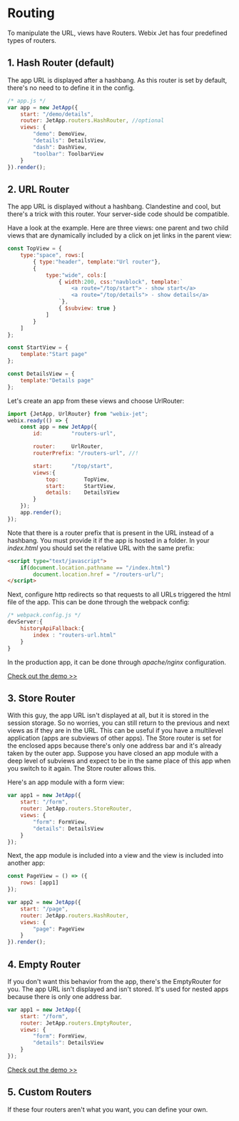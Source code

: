 # Routing

To manipulate the URL, views have Routers. Webix Jet has four predefined types of routers.

## 1. Hash Router \(default\)

The app URL is displayed after a hashbang. As this router is set by default, there's no need to to define it in the config.

```js
/* app.js */
var app = new JetApp({
    start: "/demo/details",
    router: JetApp.routers.HashRouter, //optional
    views: {
        "demo": DemoView,
        "details": DetailsView,
        "dash": DashView,
        "toolbar": ToolbarView
    }
}).render();
```

## 2. URL Router

The app URL is displayed without a hashbang. Clandestine and cool, but there's a trick with this router. Your server-side code should be compatible.

Have a look at the example. Here are three views: one parent and two child views that are dynamically included by a click on jet links in the parent view:

```js
const TopView = {
	type:"space", rows:[
		{ type:"header", template:"Url router"},
		{
			type:"wide", cols:[
				{ width:200, css:"navblock", template:`
					<a route="/top/start"> - show start</a>
					<a route="/top/details"> - show details</a>
				`},
				{ $subview: true }
			]
		}
	]
};

const StartView = {
	template:"Start page"
};

const DetailsView = {
	template:"Details page"
};
```

Let's create an app from these views and choose UrlRouter:

```js
import {JetApp, UrlRouter} from "webix-jet";
webix.ready(() => {
	const app = new JetApp({
		id:			"routers-url",

		router:		UrlRouter,
		routerPrefix: "/routers-url", //!

		start:		"/top/start",
		views:{
			top:		TopView,
			start:		StartView,
			details:	DetailsView
		}
	});
	app.render();
});
```

Note that there is a router prefix that is present in the URL instead of a hashbang. You must provide it if the app is hosted in a folder. In your *index.html* you should set the relative URL with the same prefix:

```html
<script type="text/javascript">
	if(document.location.pathname == "/index.html")
		document.location.href = "/routers-url/";
</script>
```

Next, configure http redirects so that requests to all URLs triggered the html file of the app. This can be done through the webpack config:

```js
/* webpack.config.js */
devServer:{
	historyApiFallback:{
		index : "routers-url.html"
	}
}
```
In the production app, it can be done through *apache/nginx* configuration.

[Check out the demo >>](https://github.com/webix-hub/jet-demos/blob/master/sources/routers-url.js)

## 3. Store Router

With this guy, the app URL isn't displayed at all, but it is stored in the session storage. So no worries, you can still return to the previous and next views as if they are in the URL. This can be useful if you have a multilevel application \(apps are subviews of other apps\). The Store router is set for the enclosed apps because there's only one address bar and it's already taken by the outer app. Suppose you have closed an app module with a deep level of subviews and expect to be in the same place of this app when you switch to it again. The Store router allows this.

Here's an app module with a form view:

```js
var app1 = new JetApp({
    start: "/form",
    router: JetApp.routers.StoreRouter,
    views: {
        "form": FormView,
        "details": DetailsView
    }
});
```

Next, the app module is included into a view and the view is included into another app:

```js
const PageView = () => ({
    rows: [app1]
});

var app2 = new JetApp({
    start: "/page",
    router: JetApp.routers.HashRouter,
    views: {
        "page": PageView
    }
}).render();
```

## 4. Empty Router

If you don't want this behavior from the app, there's the EmptyRouter for you. The app URL isn't displayed and isn't stored. It's used for nested apps because there is only one address bar. 

```js
var app1 = new JetApp({
    start: "/form",
    router: JetApp.routers.EmptyRouter,
    views: {
        "form": FormView,
        "details": DetailsView
    }
});
```

[Check out the demo >>](https://github.com/webix-hub/jet-demos/blob/b686944b383745070fc977aa9123f01a36ce2b3c/sources/viewapp.js)

## 5. Custom Routers

If these four routers aren't what you want, you can define your own.


